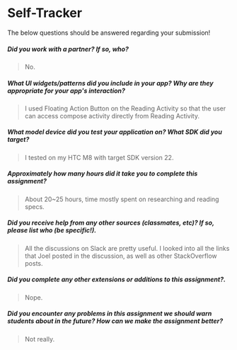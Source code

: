 # Self-Tracker

The below questions should be answered regarding your submission!

##### Did you work with a partner? If so, who? #####
> No.

##### What UI widgets/patterns did you include in your app? Why are they appropriate for your app's interaction? #####
> I used Floating Action Button on the Reading Activity so that the user can access compose activity directly from Reading Activity.

##### What model device did you test your application on? What SDK did you target? #####
> I tested on my HTC M8 with target SDK version 22.


##### Approximately how many hours did it take you to complete this assignment? #####
> About 20~25 hours, time mostly spent on researching and reading specs.


##### Did you receive help from any other sources (classmates, etc)? If so, please list who (be specific!). #####
> All the discussions on Slack are pretty useful. I looked into all the links that Joel posted in the discussion, as well as other StackOverflow posts.


##### Did you complete any other extensions or additions to this assignment?. #####
> Nope.


##### Did you encounter any problems in this assignment we should warn students about in the future? How can we make the assignment better? #####
> Not really.
